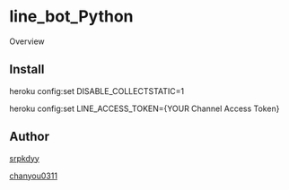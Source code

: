line_bot_Python
===============

Overview

## Install
heroku config:set DISABLE_COLLECTSTATIC=1

heroku config:set LINE_ACCESS_TOKEN={YOUR Channel Access Token}

## Author

[srpkdyy](https://github.com/srpkdyy)

[chanyou0311](https://github.com/chanyou0311)


